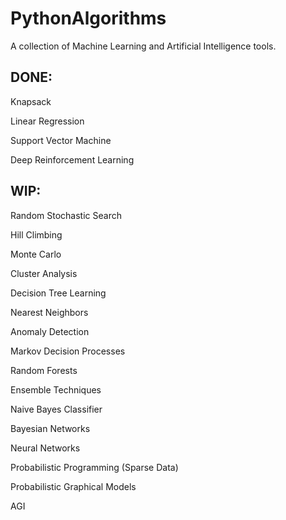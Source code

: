 # PythonAlgorithms

A collection of Machine Learning and Artificial Intelligence
tools.

## DONE:

Knapsack

Linear Regression

Support Vector Machine

Deep Reinforcement Learning

## WIP:

Random Stochastic Search

Hill Climbing

Monte Carlo

Cluster Analysis

Decision Tree Learning

Nearest Neighbors

Anomaly Detection

Markov Decision Processes

Random Forests

Ensemble Techniques

Naive Bayes Classifier

Bayesian Networks

Neural Networks

Probabilistic Programming (Sparse Data)

Probabilistic Graphical Models

AGI
